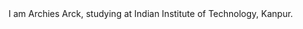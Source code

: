 <html>
<head>
<title>Lets Begin</title>
</head>
<body>
I am Archies Arck, studying at Indian Institute of Technology, Kanpur.
</body>
</html>
